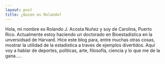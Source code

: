 ```yaml
---
layout: post
title: ¿Quien es Rolando?
---
```


Hola, mi nombre es Rolando J. Acosta Nuñez y soy de Carolina, Puerto Rico. 
Actualmente estoy haciendo un doctorado en Bioestadistica en la unversidsad de Harvard. 
Hice este blog para, entre muchas otras cosas, mostrar la utilidad de la estadistica a traves de ejemplos divertidos. Aquí voy 
a hablar de deportes, politicas, arte, filosofía, ciencia y lo que me de la gana.....

